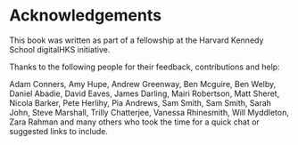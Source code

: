 # Acknowledgements

This book was written as part of a fellowship at the Harvard Kennedy School  digitalHKS initiative.

Thanks to the following people for their feedback, contributions and help:

Adam Conners, Amy Hupe, Andrew Greenway, Ben Mcguire, Ben Welby, Daniel Abadie, David Eaves, James Darling, Mairi Robertson, Matt Sheret, Nicola Barker, Pete Herlihy, Pia Andrews, Sam Smith, Sam Smith, Sarah John, Steve Marshall, Trilly Chatterjee, Vanessa Rhinesmith, Will Myddleton, Zara Rahman and many others who took the time for a quick chat or suggested links to include.
